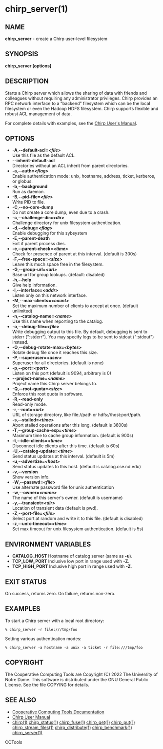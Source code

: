 






















# chirp_server(1)

## NAME
**chirp_server** - create a Chirp user-level filesystem

## SYNOPSIS
**chirp_server [options]**

## DESCRIPTION


Starts a Chirp server which allows the sharing of data with friends and
colleagues without requiring any administrator privileges.  Chirp provides an
RPC network interface to a "backend" filesystem which can be the local
filesystem or even the Hadoop HDFS filesystem. Chirp supports flexible and
robust ACL management of data.


For complete details with examples, see the [Chirp User's Manual](http://ccl.cse.nd.edu/software/manuals/chirp.html).

## OPTIONS


- **-A**,**--default-acl=_&lt;file&gt;_**<br />Use this file as the default ACL.
- **--inherit-default-acl**<br /> Directories without an ACL inherit from parent directories.
- **-a**,**--auth=_&lt;flag&gt;_**<br /> Enable authentication mode: unix, hostname, address, ticket, kerberos, or globus.
- **-b**,**--background**<br />Run as daemon.
- **-B**,**--pid-file=_&lt;file&gt;_**<br />Write PID to file.
- **-C**,**--no-core-dump**<br />Do not create a core dump, even due to a crash.
- **-c**,**--challenge-dir=_&lt;dir&gt;_**<br />Challenge directory for unix filesystem authentication.
- **-d**,**--debug=_&lt;flag&gt;_**<br />Enable debugging for this sybsystem
- **-E**,**--parent-death**<br />Exit if parent process dies.
- **-e**,**--parent-check=_&lt;time&gt;_**<br />Check for presence of parent at this interval. (default is 300s)
- **-F**,**--free-space=_&lt;size&gt;_**<br />Leave this much space free in the filesystem.
- **-G**,**--group-url=_&lt;url&gt;_**<br />Base url for group lookups. (default: disabled)
- **-h**,**--help**<br />Give help information.
- **-I**,**--interface=_&lt;addr&gt;_**<br />Listen only on this network interface.
- **-M**,**--max-clients=_&lt;count&gt;_**<br />Set the maximum number of clients to accept at once. (default unlimited)
- **-n**,**--catalog-name=_&lt;name&gt;_**<br />Use this name when reporting to the catalog.
- **-o**,**--debug-file=_&lt;file&gt;_**<br />Write debugging output to this file. By default, debugging is sent to stderr (":stderr"). You may specify logs to be sent to stdout (":stdout") instead.
- **-O**,**--debug-rotate-max=_&lt;bytes&gt;_**<br />Rotate debug file once it reaches this size.
- **-P**,**--superuser=_&lt;user&gt;_**<br />Superuser for all directories. (default is none)
- **-p**,**--port=_&lt;port&gt;_**<br />Listen on this port (default is 9094, arbitrary is 0)
- **--project-name=_&lt;name&gt;_**<br />Project name this Chirp server belongs to.
- **-Q**,**--root-quota=_&lt;size&gt;_**<br />Enforce this root quota in software.
- **-R**,**--read-only**<br />Read-only mode.
- **-r**,**--root=_&lt;url&gt;_**<br />URL of storage directory, like file://path or hdfs://host:port/path.
- **-s**,**--stalled=_&lt;time&gt;_**<br />Abort stalled operations after this long. (default is 3600s)
- **-T**,**--group-cache-exp=_&lt;time&gt;_**<br />Maximum time to cache group information. (default is 900s)
- **-t**,**--idle-clients=_&lt;time&gt;_**<br />Disconnect idle clients after this time. (default is 60s)
- **-U**,**--catalog-update=_&lt;time&gt;_**<br />Send status updates at this interval. (default is 5m)
- **-u**,**--advertize=_&lt;host&gt;_**<br />Send status updates to this host. (default is catalog.cse.nd.edu)
- **-v**,**--version**<br />Show version info.
- **-W**,**--passwd=_&lt;file&gt;_**<br />Use alternate password file for unix authentication
- **-w**,**--owner=_&lt;name&gt;_**<br />The name of this server's owner.  (default is username)
- **-y**,**--transient=_&lt;dir&gt;_**<br />Location of transient data (default is pwd).
- **-Z**,**--port-file=_&lt;file&gt;_**<br />Select port at random and write it to this file.  (default is disabled)
- **-z**,**--unix-timeout=_&lt;time&gt;_**<br />Set max timeout for unix filesystem authentication. (default is 5s)


## ENVIRONMENT VARIABLES


- **CATALOG_HOST** Hostname of catalog server (same as **-u**).
- **TCP_LOW_PORT** Inclusive low port in range used with **-Z**.
- **TCP_HIGH_PORT** Inclusive high port in range used with **-Z**.


## EXIT STATUS
On success, returns zero.  On failure, returns non-zero.

## EXAMPLES

To start a Chirp server with a local root directory:

```
% chirp_server -r file:///tmp/foo
```

Setting various authentication modes:

```
% chirp_server -a hostname -a unix -a ticket -r file:///tmp/foo
```

## COPYRIGHT
The Cooperative Computing Tools are Copyright (C) 2022 The University of Notre Dame.  This software is distributed under the GNU General Public License.  See the file COPYING for details.

## SEE ALSO

- [Cooperative Computing Tools Documentation]("../index.html")
- [Chirp User Manual]("../chirp.html")
- [chirp(1)](chirp.md)  [chirp_status(1)](chirp_status.md)  [chirp_fuse(1)](chirp_fuse.md)  [chirp_get(1)](chirp_get.md)  [chirp_put(1)](chirp_put.md)  [chirp_stream_files(1)](chirp_stream_files.md)  [chirp_distribute(1)](chirp_distribute.md)  [chirp_benchmark(1)](chirp_benchmark.md)  [chirp_server(1)](chirp_server.md)


CCTools
